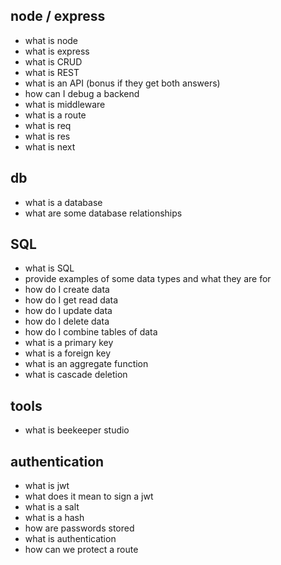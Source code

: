 ## node / express

- what is node
- what is express
- what is CRUD
- what is REST
- what is an API (bonus if they get both answers)
- how can I debug a backend
- what is middleware
- what is a route
- what is req
- what is res
- what is next

## db

- what is a database
- what are some database relationships

## SQL

- what is SQL
- provide examples of some data types and what they are for
- how do I create data
- how do I get read data
- how do I update data
- how do I delete data
- how do I combine tables of data
- what is a primary key
- what is a foreign key
- what is an aggregate function
- what is cascade deletion

## tools

- what is beekeeper studio

## authentication

- what is jwt
- what does it mean to sign a jwt
- what is a salt
- what is a hash
- how are passwords stored
- what is authentication
- how can we protect a route
